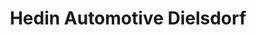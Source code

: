 ---
title: "Hedin Automotive Dielsdorf"
url: /dielsdorf/hedin-automotive-dielsdorf/
shop: Autohaus
---